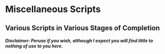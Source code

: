 # Miscellaneous Scripts
## Various Scripts in Various Stages of Completion

#### *Disclaimer: Peruse if you wish, although I expect you will find little to nothing of use to you here.*

